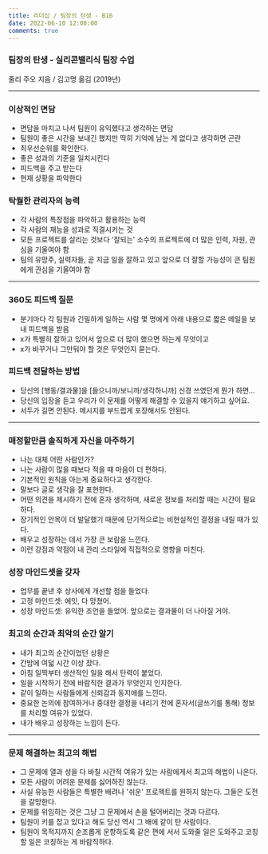 ```yaml
---
title: 리더십 / 팀장의 탄생 - B16
date: 2022-06-10 12:00:00
comments: true
---
```


### 팀장의 탄생 - 실리콘밸리식 팀장 수업

줄리 주오 지음 / 김고명 옮김 (2019년)

---

### 이상적인 면담

- 면담을 마치고 나서 팀원이 유익했다고 생각하는 면담
- 팀원이 좋은 시간을 보내긴 했지만 딱히 기억에 남는 게 없다고 생각하면 곤란
- 최우선순위를 확인한다.
- 좋은 성과의 기준을 일치시킨다
- 피드백을 주고 받는다
- 현재 상황을 파악한다

### 탁월한 관리자의 능력

- 각 사람의 특장점을 파악하고 활용하는 능력
- 각 사람의 재능을 성과로 직결시키는 것
- 모든 프로젝트를 살리는 것보다 '잘되는' 소수의 프로젝트에 더 많은 인력, 자원, 관심을 기울여야 함
- 팀의 유망주, 실력자들, 곧 지금 일을 잘하고 있고 앞으로 더 잘할 가능성이 큰 팀원에게 관심을 기울여야 함

---


### 360도 피드백 질문

- 분기마다 각 팀원과 긴밀하게 일하는 사람 몇 명에게 아래 내용으로 짧은 메일을 보내 피드백을 받음
- x가 특별히 잘하고 있어서 앞으로 더 많이 했으면 하는게 무엇이고
- x가 바꾸거나 그만둬야 할 것은 무엇인지 묻는다.

### 피드백 전달하는 방법

- 당신의 [행동/결과물]을 [들으니까/보니까/생각하니까] 신경 쓰였던게 뭔가 하면...
- 당신의 입장을 듣고 우리가 이 문제를 어떻게 해결할 수 있을지 얘기하고 싶어요.
- 서두가 길면 안된다. 메시지를 부드럽게 포장해서도 안된다. 

---

### 매정할만큼 솔직하게 자신을 마주하기

- 나는 대체 어떤 사람인가?
- 나는 사람이 많을 때보다 적을 때 마음이 더 편하다.
- 기본적인 원칙을 아는게 중요하다고 생각한다.
- 말보다 글로 생각을 잘 표현한다.
- 어떤 의견을 제시하기 전에 혼자 생각하며, 새로운 정보를 처리할 때는 시간이 필요하다.
- 장기적인 안목이 더 발달했기 때문에 단기적으로는 비현실적인 결정을 내릴 때가 있다.
- 배우고 성장하는 데서 가장 큰 보람을 느낀다.
- 이런 강점과 약점이 내 관리 스타일에 직접적으로 영향을 미친다.

### 성장 마인드셋을 갖자

- 업무를 끝낸 후 상사에게 개선할 점을 들었다.
- 고정 마인드셋: 에잇, 다 망쳤어.
- 성장 마인드셋: 유익한 조언을 들었어. 앞으로는 결과물이 더 나아질 거야.

### 최고의 순간과 최악의 순간 알기

- 내가 최고의 순간이었던 상황은
- 간밤에 여덟 시간 이상 잤다.
- 아침 일찍부터 생산적인 일을 해서 탄력이 붙었다.
- 일을 시작하기 전에 바람직한 결과가 무엇인지 인지한다.
- 같이 일하는 사람들에게 신뢰감과 동지애를 느낀다.
- 중요한 논의에 참여하거나 중대한 결정을 내리기 전에 혼자서(글쓰기를 통해) 정보를 처리할 여유가 있었다.
- 내가 배우고 성장하는 느낌이 든다.


---


### 문제 해결하는 최고의 해법

- 그 문제에 열과 성을 다 바칠 시간적 여유가 있는 사람에게서 최고의 해법이 나온다.
- 모든 사람이 어려운 문제를 싫어하진 않는다.
- 사실 유능한 사람들은 특별한 배려나 '쉬운' 프로젝트를 원하지 않는다. 그들은 도전을 갈망한다.
- 문제를 위임하는 것은 그냥 그 문제에서 손을 털어버리는 것과 다르다.
- 팀원이 키를 잡고 있다고 해도 당신 역시 그 배에 같이 탄 사람이다.
- 팀원이 목적지까지 순조롭게 운항하도록 같은 편에 서서 도와줄 일은 도와주고 코칭할 일은 코칭하는 게 바람직하다.

